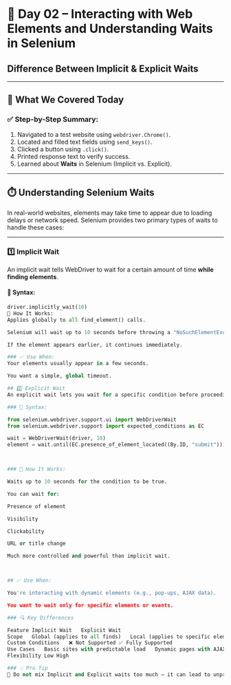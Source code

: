 # 📅 Day 02 – Interacting with Web Elements and Understanding Waits in Selenium
## Difference Between Implicit & Explicit Waits
---

## 📌 What We Covered Today

### ✅ Step-by-Step Summary:
1. Navigated to a test website using `webdriver.Chrome()`.
2. Located and filled text fields using `send_keys()`.
3. Clicked a button using `.click()`.
4. Printed response text to verify success.
5. Learned about **Waits** in Selenium (Implicit vs. Explicit).

---

## ⏱️ Understanding Selenium Waits

In real-world websites, elements may take time to appear due to loading delays or network speed. Selenium provides two primary types of waits to handle these cases:

---

### 1️⃣ **Implicit Wait**

An implicit wait tells WebDriver to wait for a certain amount of time **while finding elements**.

#### 🔹 Syntax:
```python
driver.implicitly_wait(10)
🔸 How It Works:
Applies globally to all find_element() calls.

Selenium will wait up to 10 seconds before throwing a "NoSuchElementException".

If the element appears earlier, it continues immediately.

### ✅ Use When:
Your elements usually appear in a few seconds.

You want a simple, global timeout.

## 2️⃣ Explicit Wait
An explicit wait lets you wait for a specific condition before proceeding.

### 🔹 Syntax:

from selenium.webdriver.support.ui import WebDriverWait
from selenium.webdriver.support import expected_conditions as EC

wait = WebDriverWait(driver, 10)
element = wait.until(EC.presence_of_element_located((By.ID, "submit")))



### 🔸 How It Works:

Waits up to 10 seconds for the condition to be true.

You can wait for:

Presence of element

Visibility

Clickability

URL or title change

Much more controlled and powerful than implicit wait.



## ✅ Use When:

You're interacting with dynamic elements (e.g., pop-ups, AJAX data).

You want to wait only for specific elements or events.

### 🔍 Key Differences

Feature	Implicit Wait	Explicit Wait
Scope	Global (applies to all finds)	Local (applies to specific element)
Custom Conditions	❌ Not Supported	✅ Fully Supported
Use Cases	Basic sites with predictable load	Dynamic pages with AJAX, JS delays
Flexibility	Low	High

### 💡 Pro Tip
🔸 Do not mix Implicit and Explicit waits too much — it can lead to unpredictable results and timing issues.

